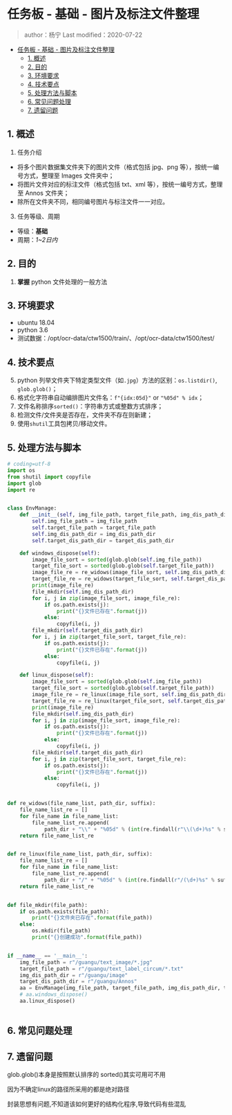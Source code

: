 # 任务板 - 基础 - 图片及标注文件整理

> author：杨宁
Last modified：2020-07-22

<!-- TOC depthFrom:1 depthTo:6 withLinks:1 updateOnSave:1 orderedList:0 -->

- [任务板 - 基础 - 图片及标注文件整理](#任务板-基础-图片及标注文件整理)
	- [1. 概述](#1-概述)
	- [2. 目的](#2-目的)
	- [3. 环境要求](#3-环境要求)
	- [4. 技术要点](#4-技术要点)
	- [5. 处理方法与脚本](#5-处理方法与脚本)
	- [6. 常见问题处理](#6-常见问题处理)
	- [7. 遗留问题](#7-遗留问题)

<!-- /TOC -->

## 1. 概述
  1. 任务介绍

  - 将多个图片数据集文件夹下的图片文件（格式包括 jpg、png 等），按统一编号方式，整理至 Images 文件夹中；
  - 将图片文件对应的标注文件（格式包括 txt、xml 等），按统一编号方式，整理至 Annos 文件夹；
  - 除所在文件夹不同，相同编号图片与标注文件一一对应。

  3. 任务等级、周期

  - 等级：**基础**
  - 周期：*1~2日内*

## 2. 目的

  1. __掌握__ python 文件处理的一般方法


## 3. 环境要求

  - ubuntu 18.04
  - python 3.6
  - 测试数据：/opt/ocr-data/ctw1500/train/、/opt/ocr-data/ctw1500/test/

## 4. 技术要点

  5. python 列举文件夹下特定类型文件（如`.jpg`）方法的区别：`os.listdir()`, `glob.glob()`；
  5. 格式化字符串自动编排图片文件名：`f"{idx:05d}"` or `"%05d" % idx`；
  5. 文件名称排序`sorted()`：字符串方式或整数方式排序；
  5. 检测文件/文件夹是否存在，文件夹不存在则新建；
  6. 使用`shutil`工具包拷贝/移动文件。


## 5. 处理方法与脚本

```python
# coding=utf-8
import os
from shutil import copyfile
import glob
import re


class EnvManage:
    def __init__(self, img_file_path, target_file_path, img_dis_path_dir, target_dis_path_dir):
        self.img_file_path = img_file_path
        self.target_file_path = target_file_path
        self.img_dis_path_dir = img_dis_path_dir
        self.target_dis_path_dir = target_dis_path_dir

    def windows_dispose(self):
        image_file_sort = sorted(glob.glob(self.img_file_path))
        target_file_sort = sorted(glob.glob(self.target_file_path))
        image_file_re = re_widows(image_file_sort, self.img_dis_path_dir, ".jpg")
        target_file_re = re_widows(target_file_sort, self.target_dis_path_dir, '.txt')
        print(image_file_re)
        file_mkdir(self.img_dis_path_dir)
        for i, j in zip(image_file_sort, image_file_re):
            if os.path.exists(j):
                print("{}文件已存在".format(j))
            else:
                copyfile(i, j)
        file_mkdir(self.target_dis_path_dir)
        for i, j in zip(target_file_sort, target_file_re):
            if os.path.exists(j):
                print("{}文件已存在".format(j))
            else:
                copyfile(i, j)

    def linux_dispose(self):
        image_file_sort = sorted(glob.glob(self.img_file_path))
        target_file_sort = sorted(glob.glob(self.target_file_path))
        image_file_re = re_linux(image_file_sort, self.img_dis_path_dir, ".jpg")
        target_file_re = re_linux(target_file_sort, self.target_dis_path_dir, '.txt')
        print(image_file_re)
        file_mkdir(self.img_dis_path_dir)
        for i, j in zip(image_file_sort, image_file_re):
            if os.path.exists(j):
                print("{}文件已存在".format(j))
            else:
                copyfile(i, j)
        file_mkdir(self.target_dis_path_dir)
        for i, j in zip(target_file_sort, target_file_re):
            if os.path.exists(j):
                print("{}文件已存在".format(j))
            else:
                copyfile(i, j)


def re_widows(file_name_list, path_dir, suffix):
    file_name_list_re = []
    for file_name in file_name_list:
        file_name_list_re.append(
            path_dir + "\\" + "%05d" % (int(re.findall(r"\\(\d+)%s" % suffix, file_name)[0])) + suffix)
    return file_name_list_re


def re_linux(file_name_list, path_dir, suffix):
    file_name_list_re = []
    for file_name in file_name_list:
        file_name_list_re.append(
            path_dir + "/" + "%05d" % (int(re.findall(r"/(\d+)%s" % suffix, file_name)[0])) + suffix)
    return file_name_list_re


def file_mkdir(file_path):
    if os.path.exists(file_path):
        print("{}文件夹已存在".format(file_path))
    else:
        os.mkdir(file_path)
        print("{}创建成功".format(file_path))


if __name__ == '__main__':
    img_file_path = r"/guangu/text_image/*.jpg"
    target_file_path = r"/guangu/text_label_circum/*.txt"
    img_dis_path_dir = r"/guangu/image"
    target_dis_path_dir = r"/guangu/Annos"
    aa = EnvManage(img_file_path, target_file_path, img_dis_path_dir, target_dis_path_dir)
    # aa.windows_dispose()
    aa.linux_dispose()
    

```

## 6. 常见问题处理



## 7. 遗留问题

glob.glob()本身是按照默认排序的  sorted()其实可用可不用 

因为不确定linux的路径所采用的都是绝对路径 

封装思想有问题,不知道该如何更好的结构化程序,导致代码有些混乱

